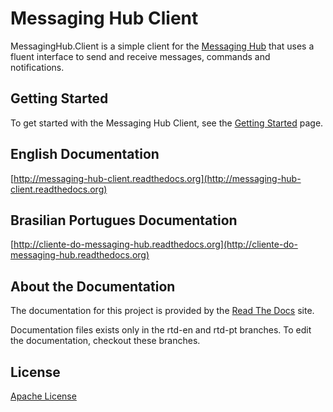 
# Messaging Hub Client

MessagingHub.Client is a simple client for the [Messaging Hub](https://messaginghub.io/) that uses a fluent interface to send and receive messages, commands and notifications.

## Getting Started

To get started with the Messaging Hub Client, see the [Getting Started](http://messaging-hub-client.readthedocs.org/en/latest/getting-started/) page.

## English Documentation

[http://messaging-hub-client.readthedocs.org](http://messaging-hub-client.readthedocs.org)

## Brasilian Portugues Documentation

[http://cliente-do-messaging-hub.readthedocs.org](http://cliente-do-messaging-hub.readthedocs.org)

## About the Documentation

The documentation for this project is provided by the [Read The Docs](http://readthedocs.org) site.

Documentation files exists only in the rtd-en and rtd-pt branches. To edit the documentation, checkout these branches.

## License

[Apache License](https://github.com/takenet/messaginghub-client-csharp/blob/master/LICENSE) 